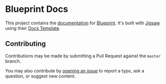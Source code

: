# Blueprint Docs

This project contains the [documentation](https://blueprint.laravelshift.com/) for [Blueprint](https://github.com/laravel-shift/blueprint). It's built with [Jigsaw](https://jigsaw.tighten.co/) using their [Docs Template](https://github.com/tightenco/jigsaw-docs-template).

## Contributing
Contributions may be made by submitting a Pull Request against the `master` branch.

You may also contribute by [opening an issue](https://github.com/laravel-shift/blueprint-docs/issues) to report a typo, ask a question, or suggest new content.
